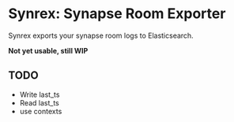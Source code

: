 # Synrex: Synapse Room Exporter

Synrex exports your synapse room logs to Elasticsearch.

**Not yet usable, still WIP**

## TODO

* Write last_ts
* Read last_ts
* use contexts
